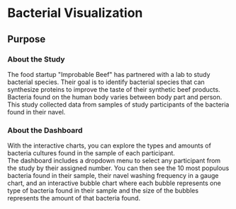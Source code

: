 # Bacterial Visualization

## Purpose
### About the Study
The food startup "Improbable Beef" has partnered with a lab to study bacterial species. Their goal is to identify bacterial species that can synthesize proteins to improve the taste of their synthetic beef products.\
Bacteria found on the human body varies between body part and person. This study collected data from samples of study participants of the bacteria found in their navel.
### About the Dashboard
With the interactive charts, you can explore the types and amounts of bacteria cultures found in the sample of each participant.\
The dashboard includes a dropdown menu to select any participant from the study by their assigned number. You can then see the 10 most populous bacteria found in their sample, their navel washing frequency in a gauge chart, and an interactive bubble chart where each bubble represents one type of bacteria found in their sample and the size of the bubbles represents the amount of that bacteria found.
